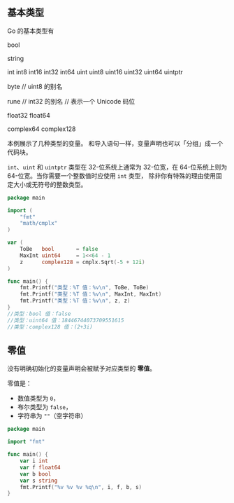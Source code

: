## 基本类型

Go 的基本类型有

bool

string

int  int8  int16  int32  int64
uint uint8 uint16 uint32 uint64 uintptr

byte // uint8 的别名

rune // int32 的别名
     // 表示一个 Unicode 码位

float32 float64

complex64 complex128

本例展示了几种类型的变量。 和导入语句一样，变量声明也可以「分组」成一个代码块。

`int`、`uint` 和 `uintptr` 类型在 32-位系统上通常为 32-位宽，在 64-位系统上则为 64-位宽。当你需要一个整数值时应使用 `int` 类型， 除非你有特殊的理由使用固定大小或无符号的整数类型。

```go
package main

import (
	"fmt"
	"math/cmplx"
)

var (
	ToBe   bool       = false
	MaxInt uint64     = 1<<64 - 1
	z      complex128 = cmplx.Sqrt(-5 + 12i)
)

func main() {
	fmt.Printf("类型：%T 值：%v\n", ToBe, ToBe)
	fmt.Printf("类型：%T 值：%v\n", MaxInt, MaxInt)
	fmt.Printf("类型：%T 值：%v\n", z, z)
}
//类型：bool 值：false
//类型：uint64 值：18446744073709551615
//类型：complex128 值：(2+3i)
```

## 零值

没有明确初始化的变量声明会被赋予对应类型的 **零值**。

零值是：

- 数值类型为 `0`，
- 布尔类型为 `false`，
- 字符串为 `""`（空字符串）

```go
package main

import "fmt"

func main() {
	var i int
	var f float64
	var b bool
	var s string
	fmt.Printf("%v %v %v %q\n", i, f, b, s)
}

```